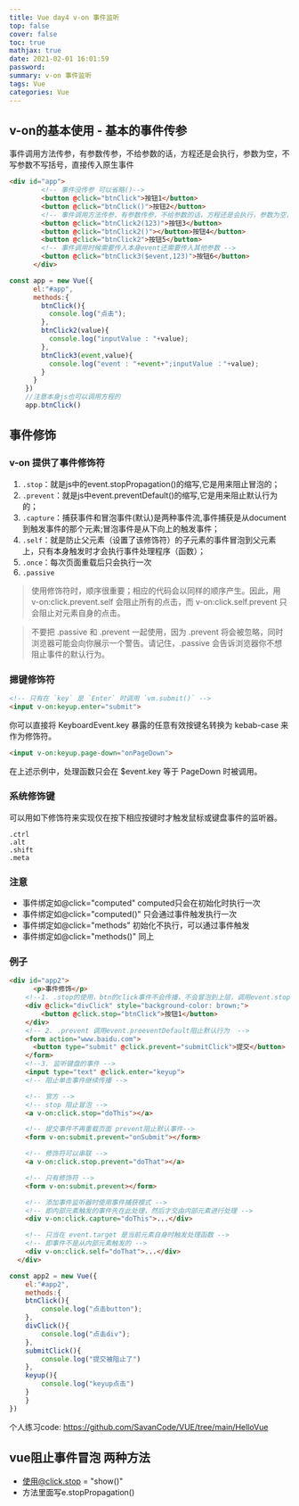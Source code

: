 ```yaml
---
title: Vue day4 v-on 事件监听
top: false
cover: false
toc: true
mathjax: true
date: 2021-02-01 16:01:59
password:
summary: v-on 事件监听
tags: Vue 
categories: Vue
---
```


##  v-on的基本使用 - 基本的事件传参

事件调用方法传参，有参数传参，不给参数的话，方程还是会执行，参数为空，不写参数不写括号，直接传入原生事件

```html
<div id="app"> 
        <!-- 事件没传参 可以省略()-->
        <button @click="btnClick">按钮1</button>
        <button @click="btnClick()">按钮2</button>
        <!-- 事件调用方法传参，有参数传参，不给参数的话，方程还是会执行，参数为空，不写参数不写括号，直接传入原生事件 -->
        <button @click="btnClick2(123)">按钮3</button>
        <button @click="btnClick2()"></button>按钮4</button>
        <button @click="btnClick2">按钮5</button>
        <!-- 事件调用时候需要传入本身event还需要传入其他参数 -->
        <button @click="btnClick3($event,123)">按钮6</button>
      </div>
```

```js
const app = new Vue({
      el:"#app",
      methods:{
        btnClick(){
          console.log("点击");
        },
        btnClick2(value){
          console.log("inputValue : "+value);
        },
        btnClick3(event,value){
          console.log("event : "+event+";inputValue ："+value);
        }
      }
    })
    //注意本身js也可以调用方程的
    app.btnClick()
```

##  事件修饰
### v-on 提供了事件修饰符
1. `.stop`：就是js中的event.stopPropagation()的缩写,它是用来阻止冒泡的；
2. `.prevent`：就是js中event.preventDefault()的缩写,它是用来阻止默认行为的；
3. `.capture`：捕获事件和冒泡事件(默认)是两种事件流,事件捕获是从document到触发事件的那个元素;冒泡事件是从下向上的触发事件；
4. `.self`：就是防止父元素（设置了该修饰符）的子元素的事件冒泡到父元素上，只有本身触发时才会执行事件处理程序（函数）；
5. `.once`：每次页面重载后只会执行一次
6. `.passive`

>使用修饰符时，顺序很重要；相应的代码会以同样的顺序产生。因此，用 v-on:click.prevent.self 会阻止所有的点击，而 v-on:click.self.prevent 只会阻止对元素自身的点击。

>不要把 .passive 和 .prevent 一起使用，因为 .prevent 将会被忽略，同时浏览器可能会向你展示一个警告。请记住，.passive 会告诉浏览器你不想阻止事件的默认行为。

### 摁键修饰符
```html
<!-- 只有在 `key` 是 `Enter` 时调用 `vm.submit()` -->
<input v-on:keyup.enter="submit">
```
你可以直接将 KeyboardEvent.key 暴露的任意有效按键名转换为 kebab-case 来作为修饰符。
```html
<input v-on:keyup.page-down="onPageDown">
```
在上述示例中，处理函数只会在 $event.key 等于 PageDown 时被调用。

### 系统修饰键
可以用如下修饰符来实现仅在按下相应按键时才触发鼠标或键盘事件的监听器。

    .ctrl
    .alt
    .shift
    .meta

### 注意

- 事件绑定如@click="computed"  computed只会在初始化时执行一次
- 事件绑定如@click="computed()" 只会通过事件触发执行一次
- 事件绑定如@click="methods"  初始化不执行，可以通过事件触发
- 事件绑定如@click="methods()"  同上

### 例子

```html
<div id="app2">
      <p>事件修饰</p>
    <!--1. .stop的使用，btn的click事件不会传播，不会冒泡到上层，调用event.stopPropagation() -->
    <div @click="divClick" style="background-color: brown;">
        <button @click.stop="btnClick">按钮1</button>
    </div>
    <!-- 2. .prevent 调用event.preeventDefault阻止默认行为  -->
    <form action="www.baidu.com">
      <button type="submit" @click.prevent="submitClick">提交</button>
    </form>
    <!--3. 监听键盘的事件 -->
    <input type="text" @click.enter="keyup">
    <!-- 阻止单击事件继续传播 -->

    <!-- 官方 -->
    <!-- stop 阻止冒泡 -->
    <a v-on:click.stop="doThis"></a>

    <!-- 提交事件不再重载页面 prevent阻止默认事件-->
    <form v-on:submit.prevent="onSubmit"></form>

    <!-- 修饰符可以串联 -->
    <a v-on:click.stop.prevent="doThat"></a>

    <!-- 只有修饰符 -->
    <form v-on:submit.prevent></form>

    <!-- 添加事件监听器时使用事件捕获模式 -->
    <!-- 即内部元素触发的事件先在此处理，然后才交由内部元素进行处理 -->
    <div v-on:click.capture="doThis">...</div>

    <!-- 只当在 event.target 是当前元素自身时触发处理函数 -->
    <!-- 即事件不是从内部元素触发的 -->
    <div v-on:click.self="doThat">...</div> 
  </div>
```

```js
const app2 = new Vue({
    el:"#app2",
    methods:{
    btnClick(){
        console.log("点击button");
    },
    divClick(){
        console.log("点击div");
    },
    submitClick(){
        console.log("提交被阻止了")
    },
    keyup(){
        console.log("keyup点击")
    }
    }
})
```

个人练习code: https://github.com/SavanCode/VUE/tree/main/HelloVue

## vue阻止事件冒泡 两种方法

- 使用@click.stop = "show()"
- 方法里面写e.stopPropagation()